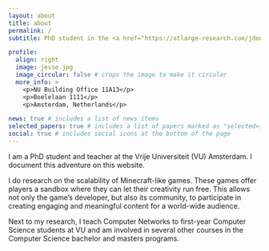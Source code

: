 ```yaml
---
layout: about
title: about
permalink: /
subtitle: PhD student in the <a href="https://atlarge-research.com/jdonkervliet/">Massivizing Computer Systems group</a> at <a href="https://vu.nl/en">VU Amsterdam</a>

profile:
  align: right
  image: jesse.jpg
  image_circular: false # crops the image to make it circular
  more_info: >
    <p>NU Building Office 11A13</p>
    <p>Boelelaan 1111</p>
    <p>Amsterdam, Netherlands</p>

news: true # includes a list of news items
selected_papers: true # includes a list of papers marked as "selected={true}"
social: true # includes social icons at the bottom of the page
---
```


I am a PhD student and teacher at the Vrije Universiteit (VU) Amsterdam. I document this adventure on this website.

I do research on the scalability of Minecraft-like games. These games offer players a sandbox where they can let their creativity run free. This allows not only the game’s developer, but also its community, to participate in creating engaging and meaningful content for a world-wide audience.

Next to my research, I teach Computer Networks to first-year Computer Science students at VU and am involved in several other courses in the Computer Science bachelor and masters programs.

